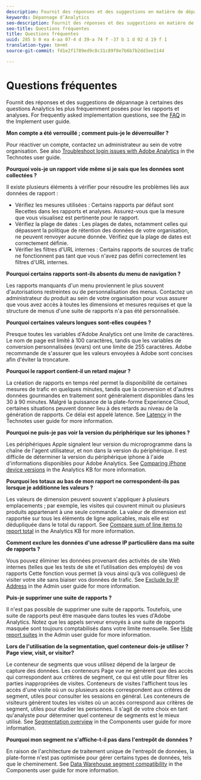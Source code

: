 ```yaml
---
description: Fournit des réponses et des suggestions en matière de dépannage pour certaines des questions d’analyses les plus fréquemment posées.
keywords: Dépannage d’Analytics
seo-description: Fournit des réponses et des suggestions en matière de dépannage pour certaines des questions d’analyses les plus fréquemment posées.
seo-title: Questions fréquentes
title: Questions fréquentes
uuid: 285 b 0 ea 4-aa 07-4 d 39-a 74 f -37 b 1 d 02 d 19 f 1
translation-type: tm+mt
source-git-commit: fd1e2f1789ed9c8c31c89f0e7b6b7b2dd3ee114d

---
```



# Questions fréquentes

Fournit des réponses et des suggestions de dépannage à certaines des questions Analytics les plus fréquemment posées pour les rapports et analyses. For frequently asked implementation questions, see the [FAQ](../../implement/faq.md) in the Implement user guide.

**Mon compte a été verrouillé ; comment puis-je le déverrouiller ?**

Pour réactiver un compte, contactez un administrateur au sein de votre organisation. See also [Troubleshoot login issues with Adobe Analytics](../../technotes/troubleshoot-login.md) in the Technotes user guide.

**Pourquoi vois-je un rapport vide même si je sais que les données sont collectées ?**

Il existe plusieurs éléments à vérifier pour résoudre les problèmes liés aux données de rapport :

* Vérifiez les mesures utilisées : Certains rapports par défaut sont Recettes dans les rapports et analyses. Assurez-vous que la mesure que vous visualisez est pertinente pour le rapport.
* Vérifiez la plage de dates : Les plages de dates, notamment celles qui dépassent la politique de rétention des données de votre organisation, ne peuvent renvoyer aucune donnée. Vérifiez que la plage de dates est correctement définie.
* Vérifier les filtres d'URL internes : Certains rapports de sources de trafic ne fonctionnent pas tant que vous n'avez pas défini correctement les filtres d'URL internes.

**Pourquoi certains rapports sont-ils absents du menu de navigation ?**

Les rapports manquants d'un menu proviennent le plus souvent d'autorisations restreintes ou de personnalisation des menus. Contactez un administrateur du produit au sein de votre organisation pour vous assurer que vous avez accès à toutes les dimensions et mesures requises et que la structure de menus d'une suite de rapports n'a pas été personnalisée.

**Pourquoi certaines valeurs longues sont-elles coupées ?**

Presque toutes les variables d'Adobe Analytics ont une limite de caractères. Le nom de page est limité à 100 caractères, tandis que les variables de conversion personnalisées (evars) ont une limite de 255 caractères. Adobe recommande de s'assurer que les valeurs envoyées à Adobe sont concises afin d'éviter la troncature.

**Pourquoi le rapport contient-il un retard majeur ?**

La création de rapports en temps réel permet la disponibilité de certaines mesures de trafic en quelques minutes, tandis que la conversion et d'autres données gourmandes en traitement sont généralement disponibles dans les 30 à 90 minutes. Malgré la puissance de la plate-forme Experience Cloud, certaines situations peuvent donner lieu à des retards au niveau de la génération de rapports. Ce délai est appelé latence. See [Latency](../../technotes/latency.md) in the Technotes user guide for more information.

**Pourquoi ne puis-je pas voir la version du périphérique sur les iphones ?**

Les périphériques Apple signalent leur version du microprogramme dans la chaîne de l'agent utilisateur, et non dans la version du périphérique. Il est difficile de déterminer la version du périphérique iphone à l'aide d'informations disponibles pour Adobe Analytics. See [Comparing iPhone device versions](https://helpx.adobe.com/analytics/kb/comparing-iphone-device-versions.html) in the Analytics KB for more information.

**Pourquoi les totaux au bas de mon rapport ne correspondent-ils pas lorsque je additionne les valeurs ?**

Les valeurs de dimension peuvent souvent s'appliquer à plusieurs emplacements ; par exemple, les visites qui couvrent minuit ou plusieurs produits appartenant à une seule commande. La valeur de dimension est rapportée sur tous les éléments de ligne applicables, mais elle est dédupliquée dans le total du rapport. See [Compare sum of line items to report total](https://helpx.adobe.com/analytics/kb/sum-line-items-different-from-total.html) in the Analytics KB for more information.

**Comment exclure les données d'une adresse IP particulière dans ma suite de rapports ?**

Vous pouvez éliminer les données provenant des activités de site Web internes (telles que les tests de site et l’utilisation des employés) de vos rapports Cette fonction vous permet (à vous ainsi qu’à vos collègues) de visiter votre site sans biaiser vos données de trafic. See [Exclude by IP Address](../../admin/admin/exclude-ip.md) in the Admin user guide for more information.

**Puis-je supprimer une suite de rapports ?**

Il n'est pas possible de supprimer une suite de rapports. Toutefois, une suite de rapports peut être masquée dans toutes les vues d'Adobe Analytics. Notez que les appels serveur envoyés à une suite de rapports masquée sont toujours comptabilisés dans votre limite mensuelle. See [Hide report suites](../../admin/company/c-hide-report-suites.md) in the Admin user guide for more information.

**Lors de l'utilisation de la segmentation, quel conteneur dois-je utiliser ? Page view, visit, or visitor?**

Le conteneur de segments que vous utilisez dépend de la largeur de capture des données. Les conteneurs Page vue ne génèrent que des accès qui correspondent aux critères de segment, ce qui est utile pour filtrer les parties inappropriées de visites. Conteneurs de visites l'affichent tous les accès d'une visite où un ou plusieurs accès correspondent aux critères de segment, utiles pour consulter les sessions en général. Les conteneurs de visiteurs génèrent toutes les visites où un accès correspond aux critères de segment, utiles pour étudier les personnes. Il s'agit de votre choix en tant qu'analyste pour déterminer quel conteneur de segments est le mieux utilisé. See [Segmentation overview](../../components/c-segmentation/seg-overview.md) in the Components user guide for more information.

**Pourquoi mon segment ne s'affiche-t-il pas dans l'entrepôt de données ?**

En raison de l'architecture de traitement unique de l'entrepôt de données, la plate-forme n'est pas optimisée pour gérer certains types de données, tels que le cheminement. See [Data Warehouse segment compatibility](../../components/c-segmentation/seg-reference/seg-compatibility.md) in the Components user guide for more information.
